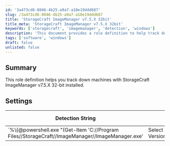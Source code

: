 ```yaml
---
id: '3a473cd6-8046-4b25-a9a7-a10e19ddd687'
slug: /3a473cd6-8046-4b25-a9a7-a10e19ddd687
title: 'StorageCraft ImageManager v7.5.X 32bit'
title_meta: 'StorageCraft ImageManager v7.5.X 32bit'
keywords: ['storagecraft', 'imagemanager', 'detection', 'windows']
description: 'This document provides a role definition to help track down machines with StorageCraft ImageManager v7.5.X 32-bit installed. It includes detection strings and settings for identifying the software on applicable operating systems.'
tags: ['software', 'windows']
draft: false
unlisted: false
---
```


## Summary

This role definition helps you track down machines with StorageCraft ImageManager v7.5.X 32-bit installed.

## Settings

| Detection String                                                                                       | Comparator     | Result      | Applicable OS |
|--------------------------------------------------------------------------------------------------------|----------------|-------------|----------------|
| `%\\\{@powershell.exe \"(Get-Item 'C://Program Files//StorageCraft//ImageManager//ImageManager.exe' | Select -ExpandProperty VersionInfo).ProductVersion\"@%}` | Regex Match    | `^7/.5.`    | Windows        |